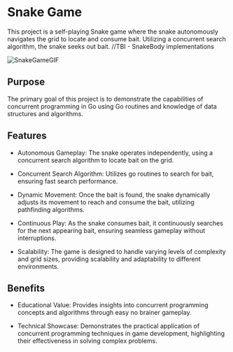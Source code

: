 
# Snake Game

This project is a self-playing Snake game where the snake autonomously navigates the grid to locate and consume bait. Utilizing a concurrent search algorithm, the snake seeks out bait. //TBI - SnakeBody implementations

![SnakeGameGIF](https://github.com/icryez/SnakeGameMadeEz/assets/35337801/545d6386-8670-466b-9c5c-8d9892aed0f3)

## Purpose
The primary goal of this project is to demonstrate the capabilities of concurrent programming in Go using Go routines and knowledge of data structures and algorithms. 

## Features

- Autonomous Gameplay: The snake operates independently, using a concurrent search algorithm to locate bait on the grid.

- Concurrent Search Algorithm: Utilizes go routines to search for bait, ensuring fast search performance.
- Dynamic Movement: Once the bait is found, the snake dynamically adjusts its movement to reach and consume the bait, utilizing pathfinding algorithms.
- Continuous Play: As the snake consumes bait, it continuously searches for the next appearing bait, ensuring seamless gameplay without interruptions.
- Scalability: The game is designed to handle varying levels of complexity and grid sizes, providing scalability and adaptability to different environments.


## Benefits

- Educational Value: Provides insights into concurrent programming concepts and algorithms through easy no brainer gameplay.

- Technical Showcase: Demonstrates the practical application of concurrent programming techniques in game development, highlighting their effectiveness in solving complex problems.
